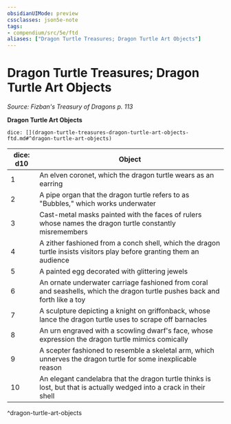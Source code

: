 ```yaml
---
obsidianUIMode: preview
cssclasses: json5e-note
tags:
- compendium/src/5e/ftd
aliases: ["Dragon Turtle Treasures; Dragon Turtle Art Objects"]
---
```

# Dragon Turtle Treasures; Dragon Turtle Art Objects
*Source: Fizban's Treasury of Dragons p. 113* 

**Dragon Turtle Art Objects**

`dice: [](dragon-turtle-treasures-dragon-turtle-art-objects-ftd.md#^dragon-turtle-art-objects)`

| dice: d10 | Object |
|-----------|--------|
| 1 | An elven coronet, which the dragon turtle wears as an earring |
| 2 | A pipe organ that the dragon turtle refers to as "Bubbles," which works underwater |
| 3 | Cast-metal masks painted with the faces of rulers whose names the dragon turtle constantly misremembers |
| 4 | A zither fashioned from a conch shell, which the dragon turtle insists visitors play before granting them an audience |
| 5 | A painted egg decorated with glittering jewels |
| 6 | An ornate underwater carriage fashioned from coral and seashells, which the dragon turtle pushes back and forth like a toy |
| 7 | A sculpture depicting a knight on griffonback, whose lance the dragon turtle uses to scrape off barnacles |
| 8 | An urn engraved with a scowling dwarf's face, whose expression the dragon turtle mimics comically |
| 9 | A scepter fashioned to resemble a skeletal arm, which unnerves the dragon turtle for some inexplicable reason |
| 10 | An elegant candelabra that the dragon turtle thinks is lost, but that is actually wedged into a crack in their shell |
^dragon-turtle-art-objects